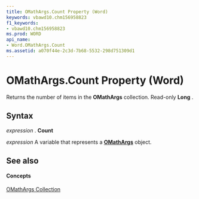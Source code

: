 ```yaml
---
title: OMathArgs.Count Property (Word)
keywords: vbawd10.chm156958823
f1_keywords:
- vbawd10.chm156958823
ms.prod: WORD
api_name:
- Word.OMathArgs.Count
ms.assetid: a070f44e-2c3d-7b68-5532-298d751309d1
---
```



# OMathArgs.Count Property (Word)

Returns the number of items in the  **OMathArgs** collection. Read-only **Long** .


## Syntax

 _expression_ . **Count**

 _expression_ A variable that represents a **[OMathArgs](omathargs-object-word.md)** object.


## See also


#### Concepts


[OMathArgs Collection](omathargs-object-word.md)

